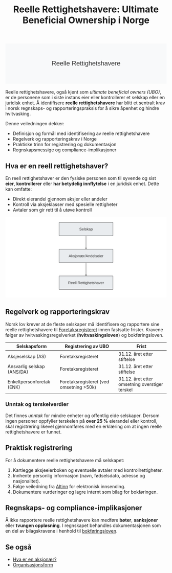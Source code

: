 ﻿---
title: "Reelle Rettighetshavere: Ultimate Beneficial Ownership i Norge"
seoTitle: "Reelle Rettighetshavere: Ultimate Beneficial Ownership i Norge"
meta_description: '![Reelle Rettighetshavere](reelle-rettighetshavere-image.svg)'
slug: reelle-rettighetshavere
type: blog
layout: pages/single
---

![Reelle Rettighetshavere](reelle-rettighetshavere-image.svg)

Reelle rettighetshavere, også kjent som *ultimate beneficial owners (UBO)*, er de personene som i siste instans eier eller kontrollerer et selskap eller en juridisk enhet. Å identifisere **reelle rettighetshavere** har blitt et sentralt krav i norsk regnskaps- og rapporteringspraksis for å sikre åpenhet og hindre hvitvasking.

Denne veiledningen dekker:

* Definisjon og formål med identifisering av reelle rettighetshavere
* Regelverk og rapporteringskrav i Norge
* Praktiske trinn for registrering og dokumentasjon
* Regnskapsmessige og compliance-implikasjoner

## Hva er en reell rettighetshaver?

En reell rettighetshaver er den fysiske personen som til syvende og sist **eier**, **kontrollerer** eller **har betydelig innflytelse** i en juridisk enhet. Dette kan omfatte:

* Direkt eierandel gjennom aksjer eller andeler
* Kontroll via aksjeklasser med spesielle rettigheter
* Avtaler som gir rett til å utøve kontroll

![Struktur over reelle rettighetshavere](reelle-rettighetshavere-struktur.svg)

## Regelverk og rapporteringskrav

Norsk lov krever at de fleste selskaper må identifisere og rapportere sine reelle rettighetshavere til [Foretaksregisteret](/blogs/regnskap/hva-er-foretaksregisteret "Hva er Foretaksregisteret?") innen fastsatte frister. Kravene følger av hvitvaskingsregelverket (**hvitvaskingsloven**) og bokføringsloven.

| Selskapsform               | Registrering av UBO                 | Frist        |
|-----------------------------|-------------------------------------|--------------|
| Aksjeselskap (AS)          | Foretaksregisteret                  | 31.12. året etter stiftelse |
| Ansvarlig selskap (ANS/DA)  | Foretaksregisteret                  | 31.12. året etter stiftelse |
| Enkeltpersonforetak (ENK)   | Foretaksregisteret (ved omsetning >50k)| 31.12. året etter omsetning overstiger terskel |

### Unntak og terskelverdier

Det finnes *unntak* for mindre enheter og offentlig eide selskaper. Dersom ingen personer oppfyller terskelen på **over 25 %** eierandel eller kontroll, skal registrering likevel gjennomføres med en erklæring om at ingen reelle rettighetshavere er funnet.

## Praktisk registrering

For å dokumentere reelle rettighetshavere må selskapet:

1. Kartlegge aksjeeierboken og eventuelle avtaler med kontrollrettigheter.
2. Innhente personlig informasjon (navn, fødselsdato, adresse og nasjonalitet).
3. Følge veiledning fra [Altinn](/blogs/regnskap/hva-er-altinn "Hva er Altinn? Komplett Guide til Digitalt Samfunn") for elektronisk innsending.
4. Dokumentere vurderinger og lagre internt som bilag for bokføringen.

## Regnskaps- og compliance-implikasjoner

Å ikke rapportere reelle rettighetshavere kan medføre **bøter**, **sanksjoner** eller **tvungen oppløsning**. I regnskapet behandles dokumentasjonen som en del av bilagskravene i henhold til [bokføringsloven](/blogs/regnskap/hva-er-bokforingsloven "Hva er Bokføringsloven?").

## Se også

* [Hva er en aksjonær?](/blogs/regnskap/hva-er-en-aksjonaer "Hva er en Aksjonær? En Komplett Guide")
* [Organisasjonsform](/blogs/regnskap/organisasjonsform "Organisasjonsform: Komplett Guide til Selskapsformer i Norge")










